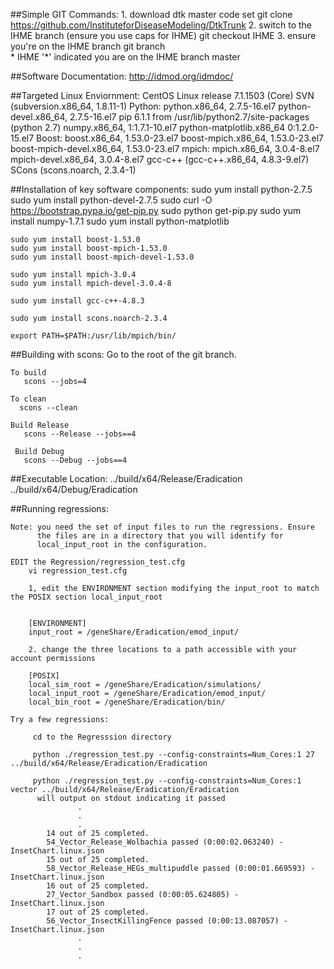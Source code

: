 ##Simple GIT Commands:
     1. download dtk master code set
         git clone https://github.com/InstituteforDiseaseModeling/DtkTrunk
     2. switch to the IHME branch (ensure you use caps for IHME)
         git checkout IHME
     3. ensure you're on the IHME branch
         git branch         
         * IHME           '*' indicated you are on the IHME branch
           master
           
           
##Software Documentation:
    http://idmod.org/idmdoc/
    
##Targeted Linux Enviornment:
    CentOS Linux release 7.1.1503 (Core)
    SVN (subversion.x86_64, 1.8.11-1)
    Python:
    python.x86_64, 2.7.5-16.el7
    python-devel.x86_64, 2.7.5-16.el7
    pip 6.1.1 from /usr/lib/python2.7/site-packages (python 2.7)
    numpy.x86_64, 1:1.7.1-10.el7
    python-matplotlib.x86_64 0:1.2.0-15.el7
    Boost:
    boost.x86_64, 1.53.0-23.el7
    boost-mpich.x86_64, 1.53.0-23.el7
    boost-mpich-devel.x86_64, 1.53.0-23.el7
    mpich:
    mpich.x86_64, 3.0.4-8.el7
    mpich-devel.x86_64, 3.0.4-8.el7
    gcc-c++ (gcc-c++.x86_64, 4.8.3-9.el7)
    SCons (scons.noarch, 2.3.4-1)
   

##Installation of key software components:
    sudo yum install python-2.7.5
    sudo yum install python-devel-2.7.5
    sudo curl -O https://bootstrap.pypa.io/get-pip.py
    sudo python get-pip.py
    sudo yum install numpy-1.7.1
    sudo yum install python-matplotlib
     
    sudo yum install boost-1.53.0
    sudo yum install boost-mpich-1.53.0
    sudo yum install boost-mpich-devel-1.53.0
     
    sudo yum install mpich-3.0.4
    sudo yum install mpich-devel-3.0.4-8
     
    sudo yum install gcc-c++-4.8.3
     
    sudo yum install scons.noarch-2.3.4
     
    export PATH=$PATH:/usr/lib/mpich/bin/

##Building with scons:
    Go to the root of the git branch.
    
    To build
       scons --jobs=4

    To clean
      scons --clean

    Build Release
       scons --Release --jobs==4
       
     Build Debug
       scons --Debug --jobs==4
   

##Executable Location:
    ../build/x64/Release/Eradication      
    ../build/x64/Debug/Eradication

##Running regressions:
    
    Note: you need the set of input files to run the regressions. Ensure
          the files are in a directory that you will identify for 
          local_input_root in the configuration.
    
    EDIT the Regression/regression_test.cfg
        vi regression_test.cfg
        
        1, edit the ENVIRONMENT section modifying the input_root to match the POSIX section local_input_root

        
        [ENVIRONMENT]
        input_root = /geneShare/Eradication/emod_input/

        2. change the three locations to a path accessible with your account permissions
        
        [POSIX]
        local_sim_root = /geneShare/Eradication/simulations/
        local_input_root = /geneShare/Eradication/emod_input/
        local_bin_root = /geneShare/Eradication/bin/

    Try a few regressions:   
         
         cd to the Regresssion directory
         
         python ./regression_test.py --config-constraints=Num_Cores:1 27 ../build/x64/Release/Eradication/Eradication
                        
         python ./regression_test.py --config-constraints=Num_Cores:1 vector ../build/x64/Release/Eradication/Eradication
          will output on stdout indicating it passed
                   .
                   .
                   .
            14 out of 25 completed.
            54_Vector_Release_Wolbachia passed (0:00:02.063240) - InsetChart.linux.json
            15 out of 25 completed.
            58_Vector_Release_HEGs_multipuddle passed (0:00:01.669593) - InsetChart.linux.json
            16 out of 25 completed.
            27_Vector_Sandbox passed (0:00:05.624805) - InsetChart.linux.json
            17 out of 25 completed.
            56_Vector_InsectKillingFence passed (0:00:13.087057) - InsetChart.linux.json
                   .
                   .
                   .

